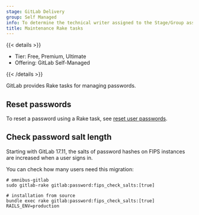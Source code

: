 ```yaml
---
stage: GitLab Delivery
group: Self Managed
info: To determine the technical writer assigned to the Stage/Group associated with this page, see https://handbook.gitlab.com/handbook/product/ux/technical-writing/#assignments
title: Maintenance Rake tasks
---
```


{{< details >}}

- Tier: Free, Premium, Ultimate
- Offering: GitLab Self-Managed

{{< /details >}}

GitLab provides Rake tasks for managing passwords.

## Reset passwords

To reset a password using a Rake task, see [reset user passwords](../../security/reset_user_password.md#use-a-rake-task).

## Check password salt length

Starting with GitLab 17.11, the salts of password hashes on FIPS instances
are increased when a user signs in.

You can check how many users need this migration:

```shell
# omnibus-gitlab
sudo gitlab-rake gitlab:password:fips_check_salts:[true]

# installation from source
bundle exec rake gitlab:password:fips_check_salts:[true] RAILS_ENV=production
```
